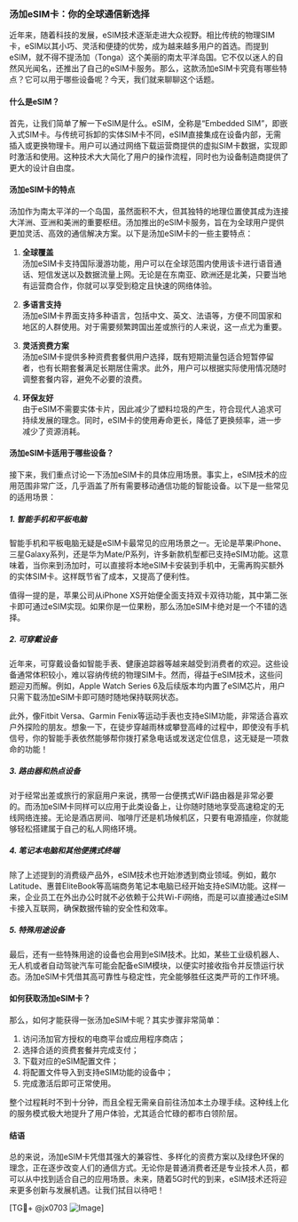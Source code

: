 ### 汤加eSIM卡：你的全球通信新选择

近年来，随着科技的发展，eSIM技术逐渐走进大众视野。相比传统的物理SIM卡，eSIM以其小巧、灵活和便捷的优势，成为越来越多用户的首选。而提到eSIM，就不得不提汤加（Tonga）这个美丽的南太平洋岛国。它不仅以迷人的自然风光闻名，还推出了自己的eSIM卡服务。那么，这款汤加eSIM卡究竟有哪些特点？它可以用于哪些设备呢？今天，我们就来聊聊这个话题。

#### 什么是eSIM？

首先，让我们简单了解一下eSIM是什么。eSIM，全称是“Embedded SIM”，即嵌入式SIM卡。与传统可拆卸的实体SIM卡不同，eSIM直接集成在设备内部，无需插入或更换物理卡。用户可以通过网络下载运营商提供的虚拟SIM卡数据，实现即时激活和使用。这种技术大大简化了用户的操作流程，同时也为设备制造商提供了更大的设计自由度。

#### 汤加eSIM卡的特点

汤加作为南太平洋的一个岛国，虽然面积不大，但其独特的地理位置使其成为连接大洋洲、亚洲和美洲的重要枢纽。汤加推出的eSIM卡服务，旨在为全球用户提供更加灵活、高效的通信解决方案。以下是汤加eSIM卡的一些主要特点：

1. **全球覆盖**  
   汤加eSIM卡支持国际漫游功能，用户可以在全球范围内使用该卡进行语音通话、短信发送以及数据流量上网。无论是在东南亚、欧洲还是北美，只要当地有运营商合作，你就可以享受到稳定且快速的网络体验。

2. **多语言支持**  
   汤加eSIM卡界面支持多种语言，包括中文、英文、法语等，方便不同国家和地区的人群使用。对于需要频繁跨国出差或旅行的人来说，这一点尤为重要。

3. **灵活资费方案**  
   汤加eSIM卡提供多种资费套餐供用户选择，既有短期流量包适合短暂停留者，也有长期套餐满足长期居住需求。此外，用户可以根据实际使用情况随时调整套餐内容，避免不必要的浪费。

4. **环保友好**  
   由于eSIM不需要实体卡片，因此减少了塑料垃圾的产生，符合现代人追求可持续发展的理念。同时，eSIM卡的使用寿命更长，降低了更换频率，进一步减少了资源消耗。

#### 汤加eSIM卡适用于哪些设备？

接下来，我们重点讨论一下汤加eSIM卡的具体应用场景。事实上，eSIM技术的应用范围非常广泛，几乎涵盖了所有需要移动通信功能的智能设备。以下是一些常见的适用场景：

##### 1. 智能手机和平板电脑

智能手机和平板电脑无疑是eSIM卡最常见的应用场景之一。无论是苹果iPhone、三星Galaxy系列，还是华为Mate/P系列，许多新款机型都已支持eSIM功能。这意味着，当你来到汤加时，可以直接将本地eSIM卡安装到手机中，无需再购买额外的实体SIM卡。这样既节省了成本，又提高了便利性。

值得一提的是，苹果公司从iPhone XS开始便全面支持双卡双待功能，其中第二张卡即可通过eSIM实现。如果你是一位果粉，那么汤加eSIM卡绝对是一个不错的选择。

##### 2. 可穿戴设备

近年来，可穿戴设备如智能手表、健康追踪器等越来越受到消费者的欢迎。这些设备通常体积较小，难以容纳传统的物理SIM卡。然而，得益于eSIM技术，这些问题迎刃而解。例如，Apple Watch Series 6及后续版本均内置了eSIM芯片，用户只需下载汤加eSIM卡即可随时随地保持联网状态。

此外，像Fitbit Versa、Garmin Fenix等运动手表也支持eSIM功能，非常适合喜欢户外探险的朋友。想象一下，在徒步穿越雨林或攀登高峰的过程中，即使没有手机信号，你的智能手表依然能够帮你拨打紧急电话或发送定位信息，这无疑是一项救命的功能！

##### 3. 路由器和热点设备

对于经常出差或旅行的家庭用户来说，携带一台便携式WiFi路由器是非常必要的。而汤加eSIM卡同样可以应用于此类设备上，让你随时随地享受高速稳定的无线网络连接。无论是酒店房间、咖啡厅还是机场候机区，只要有电源插座，你就能够轻松搭建属于自己的私人网络环境。

##### 4. 笔记本电脑和其他便携式终端

除了上述提到的消费级产品外，eSIM技术也开始渗透到商业领域。例如，戴尔Latitude、惠普EliteBook等高端商务笔记本电脑已经开始支持eSIM功能。这样一来，企业员工在外出办公时就不必依赖于公共Wi-Fi网络，而是可以直接通过eSIM卡接入互联网，确保数据传输的安全性和效率。

##### 5. 特殊用途设备

最后，还有一些特殊用途的设备也会用到eSIM技术。比如，某些工业级机器人、无人机或者自动驾驶汽车可能会配备eSIM模块，以便实时接收指令并反馈运行状态。汤加eSIM卡凭借其高可靠性与稳定性，完全能够胜任这类严苛的工作环境。

#### 如何获取汤加eSIM卡？

那么，如何才能获得一张汤加eSIM卡呢？其实步骤非常简单：

1. 访问汤加官方授权的电商平台或应用程序商店；
2. 选择合适的资费套餐并完成支付；
3. 下载对应的eSIM配置文件；
4. 将配置文件导入到支持eSIM功能的设备中；
5. 完成激活后即可正常使用。

整个过程耗时不到十分钟，而且全程无需亲自前往汤加本土办理手续。这种线上化的服务模式极大地提升了用户体验，尤其适合忙碌的都市白领阶层。

#### 结语

总的来说，汤加eSIM卡凭借其强大的兼容性、多样化的资费方案以及绿色环保的理念，正在逐步改变人们的通信方式。无论你是普通消费者还是专业技术人员，都可以从中找到适合自己的应用场景。未来，随着5G时代的到来，eSIM技术还将迎来更多创新与发展机遇。让我们拭目以待吧！

[TG💪+ @jx0703 ![Image](https://github.com/user-attachments/assets/dbca1d08-cadb-493c-b0ec-ad6f7a83f270)]
